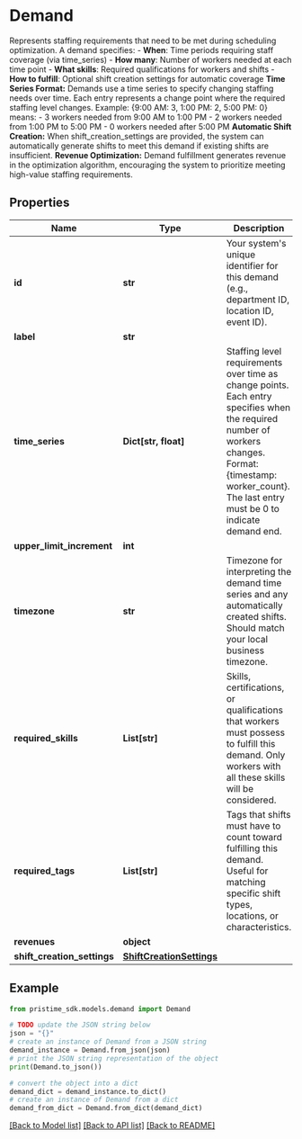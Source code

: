 # Demand

Represents staffing requirements that need to be met during scheduling optimization.  A demand specifies: - **When**: Time periods requiring staff coverage (via time_series) - **How many**: Number of workers needed at each time point - **What skills**: Required qualifications for workers and shifts - **How to fulfill**: Optional shift creation settings for automatic coverage  **Time Series Format:** Demands use a time series to specify changing staffing needs over time. Each entry represents a change point where the required staffing level changes. Example: {9:00 AM: 3, 1:00 PM: 2, 5:00 PM: 0} means: - 3 workers needed from 9:00 AM to 1:00 PM - 2 workers needed from 1:00 PM to 5:00 PM - 0 workers needed after 5:00 PM  **Automatic Shift Creation:** When shift_creation_settings are provided, the system can automatically generate shifts to meet this demand if existing shifts are insufficient.  **Revenue Optimization:** Demand fulfillment generates revenue in the optimization algorithm, encouraging the system to prioritize meeting high-value staffing requirements.

## Properties

Name | Type | Description | Notes
------------ | ------------- | ------------- | -------------
**id** | **str** | Your system&#39;s unique identifier for this demand (e.g., department ID, location ID, event ID). | 
**label** | **str** |  | [optional] 
**time_series** | **Dict[str, float]** | Staffing level requirements over time as change points. Each entry specifies when the required number of workers changes. Format: {timestamp: worker_count}. The last entry must be 0 to indicate demand end. | [optional] 
**upper_limit_increment** | **int** |  | [optional] 
**timezone** | **str** | Timezone for interpreting the demand time series and any automatically created shifts. Should match your local business timezone. | 
**required_skills** | **List[str]** | Skills, certifications, or qualifications that workers must possess to fulfill this demand. Only workers with all these skills will be considered. | 
**required_tags** | **List[str]** | Tags that shifts must have to count toward fulfilling this demand. Useful for matching specific shift types, locations, or characteristics. | 
**revenues** | **object** |  | [optional] 
**shift_creation_settings** | [**ShiftCreationSettings**](ShiftCreationSettings.md) |  | [optional] 

## Example

```python
from pristime_sdk.models.demand import Demand

# TODO update the JSON string below
json = "{}"
# create an instance of Demand from a JSON string
demand_instance = Demand.from_json(json)
# print the JSON string representation of the object
print(Demand.to_json())

# convert the object into a dict
demand_dict = demand_instance.to_dict()
# create an instance of Demand from a dict
demand_from_dict = Demand.from_dict(demand_dict)
```
[[Back to Model list]](../README.md#documentation-for-models) [[Back to API list]](../README.md#documentation-for-api-endpoints) [[Back to README]](../README.md)


